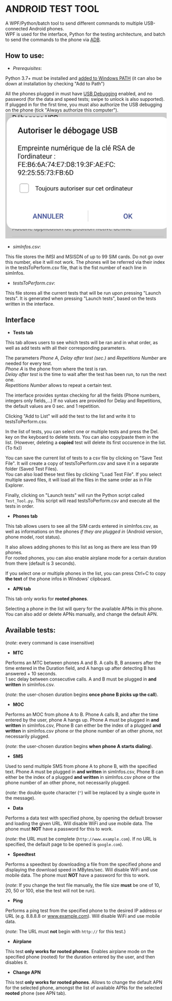 ANDROID TEST TOOL  
====

A WPF/Python/batch tool to send different commands to multiple USB-connected Android phones.  
WPF is used for the interface, Python for the testing architecture, and batch to send the commands to the phone via [ADB](https://developer.android.com/studio/command-line/adb).

How to use:  
----
* *Prerequisites*:  
  
Python 3.7+ must be installed and [added to Windows PATH](https://superuser.com/questions/143119/how-do-i-add-python-to-the-windows-path) (it can also be down at installation by checking "Add to Path")  
  
All the phones plugged in must have [USB Debugging](https://developer.android.com/studio/debug/dev-options#enable) enabled, and no password (for the data and speed tests; swipe to unlock is also supported). If plugged in for the first time, you must also authorize the USB debugging on the phone (tick "Always authorize this computer"). ![Image](Images/Authorize.jpg)  
  
* *simInfos.csv*: 
  
This file stores the IMSI and MSISDN of up to 99 SIM cards. Do not go over this number, else it will not work. The phones will be referred via their index in the testsToPerform.csv file, that is the fist number of each line in simInfos.

* *testsToPerform.csv*:  
  
This file stores all the current tests that will be run upon pressing "Launch tests". It is generated when pressing "Launch tests", based on the tests written in the interface.  

Interface  
----
  
* **Tests tab**  
  
This tab allows users to see which tests will be ran and in what order, as well as add tests with all their corresponding parameters.  
  
The parameters *Phone A*, *Delay after test (sec.)* and *Repetitions Number* are needed for every test.  
*Phone A* is the phone from where the test is ran.  
*Delay after test* is the time to wait after the test has been run, to run the next one.  
*Repetitions Number* allows to repeat a certain test.  
  
The interface provides syntax checking for all the fields (Phone numbers, integers only fields,...)
If no values are provided for Delay and Repetitions, the default values are 0 sec. and 1 repetition.  
  
Clicking "Add to List" will add the test to the list and write it to testsToPerform.csv.  
  
In the list of tests, you can select one or multiple tests and press the Del. key on the keyboard to delete tests.
You can also copy/paste them in the list. (However, deleting a **copied** test will delete its first occurence in the list. (To fix))  
  
You can save the current list of tests to a csv file by clicking on "Save Test File".
It will create a copy of testsToPerform.csv and save it in a separate folder (Saved Test Files).  
You can also load these test files by clicking "Load Test File". If you select multiple saved files, it will load all the files in the same order as in File Explorer.  
  
Finally, clicking on "Launch tests" will run the Python script called `Test_Tool.py`. This script will read testsToPerform.csv and execute all the tests in order.  
  
* **Phones tab**  
  
This tab allows users to see all the SIM cards entered in simInfos.csv, as well as informations on the phones *if they are plugged in* (Android version, phone model, root status).  
  
It also allows adding phones to this list as long as there are less than 99 phones.  
For rooted phones, you can also enable airplane mode for a certain duration from there (default is 3 seconds).  
  
If you select one or multiple phones in the list, you can press Ctrl+C to copy **the text** of the phone infos in Windows' clipboard.  
  
* **APN tab**  

This tab only works for **rooted phones**.  
  
Selecting a phone in the list will query for the available APNs in this phone.  
You can also add or delete APNs manually, and change the default APN.  
  
  
Available tests:  
----
(*note*: every command is case insensitive)  

* **MTC**  
  
Performs an MTC between phones A and B. A calls B, B answers after the time entered in the Duration field, and A hangs up after detecting B has answered + 10 seconds.  
1 sec delay between consecutive calls. A and B must be plugged in **and written** in simInfos.csv.  
  
(*note*: the user-chosen duration begins **once phone B picks up the call**).  

* **MOC**  
  
Performs an MOC from phone A to B. Phone A calls B, and after the time entered by the user, phone A hangs up.
Phone A must be plugged in **and written** in simInfos.csv, Phone B can either be the index of a plugged **and written** in simInfos.csv phone or the
phone number of an other phone, not necessarily plugged.  
  
(*note*: the user-chosen duration begins **when phone A starts dialing**).

*	**SMS**  
  
Used to send multiple SMS from phone A to phone B, with the specified text.
Phone A must be plugged in **and written** in simInfos.csv, Phone B can either be the index of a plugged **and written** in simInfos.csv phone or the
phone number of an other phone, not necessarily plugged.  
  
(*note*: the double quote character (`"`) will be replaced by a single quote in the message).
  
* **Data**   
  
Performs a data test with specified phone, by opening the default browser and loading the given URL. 
Will disable WiFi and use mobile data. The phone must **NOT** have a password for this to work.  
  
(*note*: the URL must be complete (`http://www.example.com`). If no URL is specified, the default page to be opened is `google.com`).
  
* **Speedtest**  
  
Performs a speedtest by downloading a file from the specified phone and displaying the download speed in MBytes/sec. 
Will disable WiFi and use mobile data. The phone must **NOT** have a password for this to work.  
  
(*note*: If you change the test file manually, the file size **must** be one of 10, 20, 50 or 100, else the test will not be run).

* **Ping**  
  
Performs a ping test from the specified phone to the desired IP address or URL (e.g. 8.8.8.8 or www.example.com).
Will disable WiFi and use mobile data.  
  
(*note*: The URL must **not** begin with `http://` for this test.)

* **Airplane**  
  
This test **only works for rooted phones**. Enables airplane mode on the specified phone (rooted) for the duration entered by the user, 
and then disables it.  
  
* **Change APN**  
  
This test **only works for rooted phones**. Allows to change the default APN for the selected phone, amongst the list of available APNs for the selected **rooted** phone (see APN tab).  
  
  



